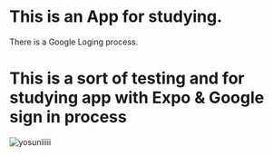# This is an App for studying. 
 There is a Google Loging process. 
 
 
 
# This is a sort of testing and for studying app with Expo  & Google sign in process

![yosuniiiii](https://user-images.githubusercontent.com/66229916/102843638-ea0f3300-444c-11eb-8a4a-0c8ef88c6633.png)

